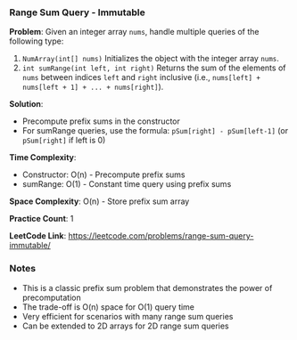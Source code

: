 ### Range Sum Query - Immutable

**Problem**: Given an integer array `nums`, handle multiple queries of the following type:
1. `NumArray(int[] nums)` Initializes the object with the integer array `nums`.
2. `int sumRange(int left, int right)` Returns the sum of the elements of `nums` between indices `left` and `right` inclusive (i.e., `nums[left] + nums[left + 1] + ... + nums[right]`).

**Solution**: 
- Precompute prefix sums in the constructor
- For sumRange queries, use the formula: `pSum[right] - pSum[left-1]` (or `pSum[right]` if left is 0)

**Time Complexity**: 
- Constructor: O(n) - Precompute prefix sums
- sumRange: O(1) - Constant time query using prefix sums

**Space Complexity**: O(n) - Store prefix sum array

**Practice Count**: 1

**LeetCode Link**: https://leetcode.com/problems/range-sum-query-immutable/

### Notes
- This is a classic prefix sum problem that demonstrates the power of precomputation
- The trade-off is O(n) space for O(1) query time
- Very efficient for scenarios with many range sum queries
- Can be extended to 2D arrays for 2D range sum queries